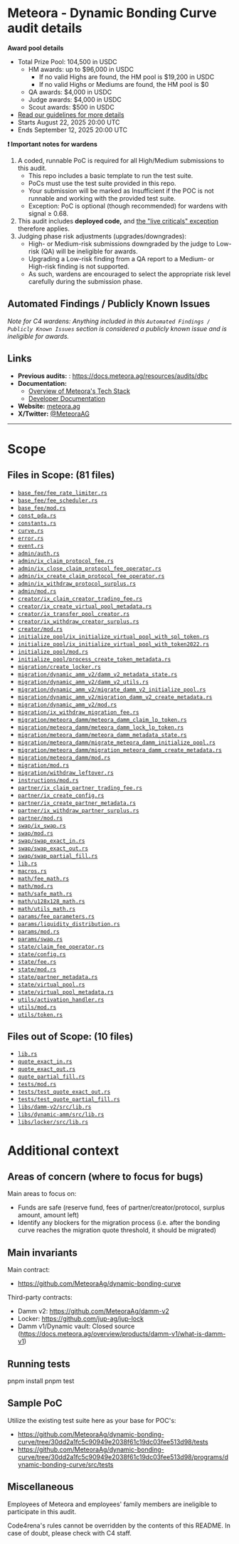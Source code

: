 # Meteora - Dynamic Bonding Curve audit details

**Award pool details**
- Total Prize Pool: 104,500 in USDC
  - HM awards: up to $96,000 in USDC
    - If no valid Highs are found, the HM pool is $19,200 in USDC
    - If no valid Highs or Mediums are found, the HM pool is $0
  - QA awards: $4,000 in USDC
  - Judge awards: $4,000 in USDC
  - Scout awards: $500 in USDC
- [Read our guidelines for more details](https://docs.code4rena.com/competitions)
- Starts August 22, 2025 20:00 UTC
- Ends September 12, 2025 20:00 UTC 

**❗ Important notes for wardens** 
1. A coded, runnable PoC is required for all High/Medium submissions to this audit. 
    - This repo includes a basic template to run the test suite.
    - PoCs must use the test suite provided in this repo.
    - Your submission will be marked as Insufficient if the POC is not runnable and working with the provided test suite.
    - Exception: PoC is optional (though recommended) for wardens with signal ≥ 0.68.
1. This audit includes **deployed code,** and [the "live criticals" exception](https://docs.code4rena.com/awarding/incentive-model-and-awards#the-live-criticals-exception) therefore applies. 
1. Judging phase risk adjustments (upgrades/downgrades):
    - High- or Medium-risk submissions downgraded by the judge to Low-risk (QA) will be ineligible for awards.
    - Upgrading a Low-risk finding from a QA report to a Medium- or High-risk finding is not supported.
    - As such, wardens are encouraged to select the appropriate risk level carefully during the submission phase.

## Automated Findings / Publicly Known Issues

_Note for C4 wardens: Anything included in this `Automated Findings / Publicly Known Issues` section is considered a publicly known issue and is ineligible for awards._

## Links

- **Previous audits:** : https://docs.meteora.ag/resources/audits/dbc
- **Documentation:** 
  - [Overview of Meteora's Tech Stack](https://docs.meteora.ag/overview/home)
  - [Developer Documentation](https://docs.meteora.ag/developer-guide/home)
- **Website:** [meteora.ag](https://app.meteora.ag/)
- **X/Twitter:** [@MeteoraAG](https://x.com/MeteoraAG)

---

# Scope

## Files in Scope: (81 files)

- [`base_fee/fee_rate_limiter.rs`](https://github.com/MeteoraAg/dynamic-bonding-curve/blob/30dd2a1fc5c90949e2038f61c19dc03fee513d98/programs/dynamic-bonding-curve/src/base_fee/fee_rate_limiter.rs)
- [`base_fee/fee_scheduler.rs`](https://github.com/MeteoraAg/dynamic-bonding-curve/blob/30dd2a1fc5c90949e2038f61c19dc03fee513d98/programs/dynamic-bonding-curve/src/base_fee/fee_scheduler.rs)
- [`base_fee/mod.rs`](https://github.com/MeteoraAg/dynamic-bonding-curve/blob/30dd2a1fc5c90949e2038f61c19dc03fee513d98/programs/dynamic-bonding-curve/src/base_fee/mod.rs)
- [`const_pda.rs`](https://github.com/MeteoraAg/dynamic-bonding-curve/blob/30dd2a1fc5c90949e2038f61c19dc03fee513d98/programs/dynamic-bonding-curve/src/const_pda.rs)
- [`constants.rs`](https://github.com/MeteoraAg/dynamic-bonding-curve/blob/30dd2a1fc5c90949e2038f61c19dc03fee513d98/programs/dynamic-bonding-curve/src/constants.rs)
- [`curve.rs`](https://github.com/MeteoraAg/dynamic-bonding-curve/blob/30dd2a1fc5c90949e2038f61c19dc03fee513d98/programs/dynamic-bonding-curve/src/curve.rs)
- [`error.rs`](https://github.com/MeteoraAg/dynamic-bonding-curve/blob/30dd2a1fc5c90949e2038f61c19dc03fee513d98/programs/dynamic-bonding-curve/src/error.rs)
- [`event.rs`](https://github.com/MeteoraAg/dynamic-bonding-curve/blob/30dd2a1fc5c90949e2038f61c19dc03fee513d98/programs/dynamic-bonding-curve/src/event.rs)
- [`admin/auth.rs`](https://github.com/MeteoraAg/dynamic-bonding-curve/blob/30dd2a1fc5c90949e2038f61c19dc03fee513d98/programs/dynamic-bonding-curve/src/instructions/admin/auth.rs)
- [`admin/ix_claim_protocol_fee.rs`](https://github.com/MeteoraAg/dynamic-bonding-curve/blob/30dd2a1fc5c90949e2038f61c19dc03fee513d98/programs/dynamic-bonding-curve/src/instructions/admin/ix_claim_protocol_fee.rs)
- [`admin/ix_close_claim_protocol_fee_operator.rs`](https://github.com/MeteoraAg/dynamic-bonding-curve/blob/30dd2a1fc5c90949e2038f61c19dc03fee513d98/programs/dynamic-bonding-curve/src/instructions/admin/ix_close_claim_protocol_fee_operator.rs)
- [`admin/ix_create_claim_protocol_fee_operator.rs`](https://github.com/MeteoraAg/dynamic-bonding-curve/blob/30dd2a1fc5c90949e2038f61c19dc03fee513d98/programs/dynamic-bonding-curve/src/instructions/admin/ix_create_claim_protocol_fee_operator.rs)
- [`admin/ix_withdraw_protocol_surplus.rs`](https://github.com/MeteoraAg/dynamic-bonding-curve/blob/30dd2a1fc5c90949e2038f61c19dc03fee513d98/programs/dynamic-bonding-curve/src/instructions/admin/ix_withdraw_protocol_surplus.rs)
- [`admin/mod.rs`](https://github.com/MeteoraAg/dynamic-bonding-curve/blob/30dd2a1fc5c90949e2038f61c19dc03fee513d98/programs/dynamic-bonding-curve/src/instructions/admin/mod.rs)
- [`creator/ix_claim_creator_trading_fee.rs`](https://github.com/MeteoraAg/dynamic-bonding-curve/blob/30dd2a1fc5c90949e2038f61c19dc03fee513d98/programs/dynamic-bonding-curve/src/instructions/creator/ix_claim_creator_trading_fee.rs)
- [`creator/ix_create_virtual_pool_metadata.rs`](https://github.com/MeteoraAg/dynamic-bonding-curve/blob/30dd2a1fc5c90949e2038f61c19dc03fee513d98/programs/dynamic-bonding-curve/src/instructions/creator/ix_create_virtual_pool_metadata.rs)
- [`creator/ix_transfer_pool_creator.rs`](https://github.com/MeteoraAg/dynamic-bonding-curve/blob/30dd2a1fc5c90949e2038f61c19dc03fee513d98/programs/dynamic-bonding-curve/src/instructions/creator/ix_transfer_pool_creator.rs)
- [`creator/ix_withdraw_creator_surplus.rs`](https://github.com/MeteoraAg/dynamic-bonding-curve/blob/30dd2a1fc5c90949e2038f61c19dc03fee513d98/programs/dynamic-bonding-curve/src/instructions/creator/ix_withdraw_creator_surplus.rs)
- [`creator/mod.rs`](https://github.com/MeteoraAg/dynamic-bonding-curve/blob/30dd2a1fc5c90949e2038f61c19dc03fee513d98/programs/dynamic-bonding-curve/src/instructions/creator/mod.rs)
- [`initialize_pool/ix_initialize_virtual_pool_with_spl_token.rs`](https://github.com/MeteoraAg/dynamic-bonding-curve/blob/30dd2a1fc5c90949e2038f61c19dc03fee513d98/programs/dynamic-bonding-curve/src/instructions/initialize_pool/ix_initialize_virtual_pool_with_spl_token.rs)
- [`initialize_pool/ix_initialize_virtual_pool_with_token2022.rs`](https://github.com/MeteoraAg/dynamic-bonding-curve/blob/30dd2a1fc5c90949e2038f61c19dc03fee513d98/programs/dynamic-bonding-curve/src/instructions/initialize_pool/ix_initialize_virtual_pool_with_token2022.rs)
- [`initialize_pool/mod.rs`](https://github.com/MeteoraAg/dynamic-bonding-curve/blob/30dd2a1fc5c90949e2038f61c19dc03fee513d98/programs/dynamic-bonding-curve/src/instructions/initialize_pool/mod.rs)
- [`initialize_pool/process_create_token_metadata.rs`](https://github.com/MeteoraAg/dynamic-bonding-curve/blob/30dd2a1fc5c90949e2038f61c19dc03fee513d98/programs/dynamic-bonding-curve/src/instructions/initialize_pool/process_create_token_metadata.rs)
- [`migration/create_locker.rs`](https://github.com/MeteoraAg/dynamic-bonding-curve/blob/30dd2a1fc5c90949e2038f61c19dc03fee513d98/programs/dynamic-bonding-curve/src/instructions/migration/create_locker.rs)
- [`migration/dynamic_amm_v2/damm_v2_metadata_state.rs`](https://github.com/MeteoraAg/dynamic-bonding-curve/blob/30dd2a1fc5c90949e2038f61c19dc03fee513d98/programs/dynamic-bonding-curve/src/instructions/migration/dynamic_amm_v2/damm_v2_metadata_state.rs)
- [`migration/dynamic_amm_v2/damm_v2_utils.rs`](https://github.com/MeteoraAg/dynamic-bonding-curve/blob/30dd2a1fc5c90949e2038f61c19dc03fee513d98/programs/dynamic-bonding-curve/src/instructions/migration/dynamic_amm_v2/damm_v2_utils.rs)
- [`migration/dynamic_amm_v2/migrate_damm_v2_initialize_pool.rs`](https://github.com/MeteoraAg/dynamic-bonding-curve/blob/30dd2a1fc5c90949e2038f61c19dc03fee513d98/programs/dynamic-bonding-curve/src/instructions/migration/dynamic_amm_v2/migrate_damm_v2_initialize_pool.rs)
- [`migration/dynamic_amm_v2/migration_damm_v2_create_metadata.rs`](https://github.com/MeteoraAg/dynamic-bonding-curve/blob/30dd2a1fc5c90949e2038f61c19dc03fee513d98/programs/dynamic-bonding-curve/src/instructions/migration/dynamic_amm_v2/migration_damm_v2_create_metadata.rs)
- [`migration/dynamic_amm_v2/mod.rs`](https://github.com/MeteoraAg/dynamic-bonding-curve/blob/30dd2a1fc5c90949e2038f61c19dc03fee513d98/programs/dynamic-bonding-curve/src/instructions/migration/dynamic_amm_v2/mod.rs)
- [`migration/ix_withdraw_migration_fee.rs`](https://github.com/MeteoraAg/dynamic-bonding-curve/blob/30dd2a1fc5c90949e2038f61c19dc03fee513d98/programs/dynamic-bonding-curve/src/instructions/migration/ix_withdraw_migration_fee.rs)
- [`migration/meteora_damm/meteora_damm_claim_lp_token.rs`](https://github.com/MeteoraAg/dynamic-bonding-curve/blob/30dd2a1fc5c90949e2038f61c19dc03fee513d98/programs/dynamic-bonding-curve/src/instructions/migration/meteora_damm/meteora_damm_claim_lp_token.rs)
- [`migration/meteora_damm/meteora_damm_lock_lp_token.rs`](https://github.com/MeteoraAg/dynamic-bonding-curve/blob/30dd2a1fc5c90949e2038f61c19dc03fee513d98/programs/dynamic-bonding-curve/src/instructions/migration/meteora_damm/meteora_damm_lock_lp_token.rs)
- [`migration/meteora_damm/meteora_damm_metadata_state.rs`](https://github.com/MeteoraAg/dynamic-bonding-curve/blob/30dd2a1fc5c90949e2038f61c19dc03fee513d98/programs/dynamic-bonding-curve/src/instructions/migration/meteora_damm/meteora_damm_metadata_state.rs)
- [`migration/meteora_damm/migrate_meteora_damm_initialize_pool.rs`](https://github.com/MeteoraAg/dynamic-bonding-curve/blob/30dd2a1fc5c90949e2038f61c19dc03fee513d98/programs/dynamic-bonding-curve/src/instructions/migration/meteora_damm/migrate_meteora_damm_initialize_pool.rs)
- [`migration/meteora_damm/migration_meteora_damm_create_metadata.rs`](https://github.com/MeteoraAg/dynamic-bonding-curve/blob/30dd2a1fc5c90949e2038f61c19dc03fee513d98/programs/dynamic-bonding-curve/src/instructions/migration/meteora_damm/migration_meteora_damm_create_metadata.rs)
- [`migration/meteora_damm/mod.rs`](https://github.com/MeteoraAg/dynamic-bonding-curve/blob/30dd2a1fc5c90949e2038f61c19dc03fee513d98/programs/dynamic-bonding-curve/src/instructions/migration/meteora_damm/mod.rs)
- [`migration/mod.rs`](https://github.com/MeteoraAg/dynamic-bonding-curve/blob/30dd2a1fc5c90949e2038f61c19dc03fee513d98/programs/dynamic-bonding-curve/src/instructions/migration/mod.rs)
- [`migration/withdraw_leftover.rs`](https://github.com/MeteoraAg/dynamic-bonding-curve/blob/30dd2a1fc5c90949e2038f61c19dc03fee513d98/programs/dynamic-bonding-curve/src/instructions/migration/withdraw_leftover.rs)
- [`instructions/mod.rs`](https://github.com/MeteoraAg/dynamic-bonding-curve/blob/30dd2a1fc5c90949e2038f61c19dc03fee513d98/programs/dynamic-bonding-curve/src/instructions/mod.rs)
- [`partner/ix_claim_partner_trading_fee.rs`](https://github.com/MeteoraAg/dynamic-bonding-curve/blob/30dd2a1fc5c90949e2038f61c19dc03fee513d98/programs/dynamic-bonding-curve/src/instructions/partner/ix_claim_partner_trading_fee.rs)
- [`partner/ix_create_config.rs`](https://github.com/MeteoraAg/dynamic-bonding-curve/blob/30dd2a1fc5c90949e2038f61c19dc03fee513d98/programs/dynamic-bonding-curve/src/instructions/partner/ix_create_config.rs)
- [`partner/ix_create_partner_metadata.rs`](https://github.com/MeteoraAg/dynamic-bonding-curve/blob/30dd2a1fc5c90949e2038f61c19dc03fee513d98/programs/dynamic-bonding-curve/src/instructions/partner/ix_create_partner_metadata.rs)
- [`partner/ix_withdraw_partner_surplus.rs`](https://github.com/MeteoraAg/dynamic-bonding-curve/blob/30dd2a1fc5c90949e2038f61c19dc03fee513d98/programs/dynamic-bonding-curve/src/instructions/partner/ix_withdraw_partner_surplus.rs)
- [`partner/mod.rs`](https://github.com/MeteoraAg/dynamic-bonding-curve/blob/30dd2a1fc5c90949e2038f61c19dc03fee513d98/programs/dynamic-bonding-curve/src/instructions/partner/mod.rs)
- [`swap/ix_swap.rs`](https://github.com/MeteoraAg/dynamic-bonding-curve/blob/30dd2a1fc5c90949e2038f61c19dc03fee513d98/programs/dynamic-bonding-curve/src/instructions/swap/ix_swap.rs)
- [`swap/mod.rs`](https://github.com/MeteoraAg/dynamic-bonding-curve/blob/30dd2a1fc5c90949e2038f61c19dc03fee513d98/programs/dynamic-bonding-curve/src/instructions/swap/mod.rs)
- [`swap/swap_exact_in.rs`](https://github.com/MeteoraAg/dynamic-bonding-curve/blob/30dd2a1fc5c90949e2038f61c19dc03fee513d98/programs/dynamic-bonding-curve/src/instructions/swap/swap_exact_in.rs)
- [`swap/swap_exact_out.rs`](https://github.com/MeteoraAg/dynamic-bonding-curve/blob/30dd2a1fc5c90949e2038f61c19dc03fee513d98/programs/dynamic-bonding-curve/src/instructions/swap/swap_exact_out.rs)
- [`swap/swap_partial_fill.rs`](https://github.com/MeteoraAg/dynamic-bonding-curve/blob/30dd2a1fc5c90949e2038f61c19dc03fee513d98/programs/dynamic-bonding-curve/src/instructions/swap/swap_partial_fill.rs)
- [`lib.rs`](https://github.com/MeteoraAg/dynamic-bonding-curve/blob/30dd2a1fc5c90949e2038f61c19dc03fee513d98/programs/dynamic-bonding-curve/src/lib.rs)
- [`macros.rs`](https://github.com/MeteoraAg/dynamic-bonding-curve/blob/30dd2a1fc5c90949e2038f61c19dc03fee513d98/programs/dynamic-bonding-curve/src/macros.rs)
- [`math/fee_math.rs`](https://github.com/MeteoraAg/dynamic-bonding-curve/blob/30dd2a1fc5c90949e2038f61c19dc03fee513d98/programs/dynamic-bonding-curve/src/math/fee_math.rs)
- [`math/mod.rs`](https://github.com/MeteoraAg/dynamic-bonding-curve/blob/30dd2a1fc5c90949e2038f61c19dc03fee513d98/programs/dynamic-bonding-curve/src/math/mod.rs)
- [`math/safe_math.rs`](https://github.com/MeteoraAg/dynamic-bonding-curve/blob/30dd2a1fc5c90949e2038f61c19dc03fee513d98/programs/dynamic-bonding-curve/src/math/safe_math.rs)
- [`math/u128x128_math.rs`](https://github.com/MeteoraAg/dynamic-bonding-curve/blob/30dd2a1fc5c90949e2038f61c19dc03fee513d98/programs/dynamic-bonding-curve/src/math/u128x128_math.rs)
- [`math/utils_math.rs`](https://github.com/MeteoraAg/dynamic-bonding-curve/blob/30dd2a1fc5c90949e2038f61c19dc03fee513d98/programs/dynamic-bonding-curve/src/math/utils_math.rs)
- [`params/fee_parameters.rs`](https://github.com/MeteoraAg/dynamic-bonding-curve/blob/30dd2a1fc5c90949e2038f61c19dc03fee513d98/programs/dynamic-bonding-curve/src/params/fee_parameters.rs)
- [`params/liquidity_distribution.rs`](https://github.com/MeteoraAg/dynamic-bonding-curve/blob/30dd2a1fc5c90949e2038f61c19dc03fee513d98/programs/dynamic-bonding-curve/src/params/liquidity_distribution.rs)
- [`params/mod.rs`](https://github.com/MeteoraAg/dynamic-bonding-curve/blob/30dd2a1fc5c90949e2038f61c19dc03fee513d98/programs/dynamic-bonding-curve/src/params/mod.rs)
- [`params/swap.rs`](https://github.com/MeteoraAg/dynamic-bonding-curve/blob/30dd2a1fc5c90949e2038f61c19dc03fee513d98/programs/dynamic-bonding-curve/src/params/swap.rs)
- [`state/claim_fee_operator.rs`](https://github.com/MeteoraAg/dynamic-bonding-curve/blob/30dd2a1fc5c90949e2038f61c19dc03fee513d98/programs/dynamic-bonding-curve/src/state/claim_fee_operator.rs)
- [`state/config.rs`](https://github.com/MeteoraAg/dynamic-bonding-curve/blob/30dd2a1fc5c90949e2038f61c19dc03fee513d98/programs/dynamic-bonding-curve/src/state/config.rs)
- [`state/fee.rs`](https://github.com/MeteoraAg/dynamic-bonding-curve/blob/30dd2a1fc5c90949e2038f61c19dc03fee513d98/programs/dynamic-bonding-curve/src/state/fee.rs)
- [`state/mod.rs`](https://github.com/MeteoraAg/dynamic-bonding-curve/blob/30dd2a1fc5c90949e2038f61c19dc03fee513d98/programs/dynamic-bonding-curve/src/state/mod.rs)
- [`state/partner_metadata.rs`](https://github.com/MeteoraAg/dynamic-bonding-curve/blob/30dd2a1fc5c90949e2038f61c19dc03fee513d98/programs/dynamic-bonding-curve/src/state/partner_metadata.rs)
- [`state/virtual_pool.rs`](https://github.com/MeteoraAg/dynamic-bonding-curve/blob/30dd2a1fc5c90949e2038f61c19dc03fee513d98/programs/dynamic-bonding-curve/src/state/virtual_pool.rs)
- [`state/virtual_pool_metadata.rs`](https://github.com/MeteoraAg/dynamic-bonding-curve/blob/30dd2a1fc5c90949e2038f61c19dc03fee513d98/programs/dynamic-bonding-curve/src/state/virtual_pool_metadata.rs)
- [`utils/activation_handler.rs`](https://github.com/MeteoraAg/dynamic-bonding-curve/blob/30dd2a1fc5c90949e2038f61c19dc03fee513d98/programs/dynamic-bonding-curve/src/utils/activation_handler.rs)
- [`utils/mod.rs`](https://github.com/MeteoraAg/dynamic-bonding-curve/blob/30dd2a1fc5c90949e2038f61c19dc03fee513d98/programs/dynamic-bonding-curve/src/utils/mod.rs)
- [`utils/token.rs`](https://github.com/MeteoraAg/dynamic-bonding-curve/blob/30dd2a1fc5c90949e2038f61c19dc03fee513d98/programs/dynamic-bonding-curve/src/utils/token.rs)

## Files out of Scope: (10 files)

- [`lib.rs`](https://github.com/MeteoraAg/dynamic-bonding-curve/blob/30dd2a1fc5c90949e2038f61c19dc03fee513d98/programs/dynamic-bonding-curve/src/lib.rs)
- [`quote_exact_in.rs`](https://github.com/MeteoraAg/dynamic-bonding-curve/blob/30dd2a1fc5c90949e2038f61c19dc03fee513d98/dynamic-bonding-curve-sdk/src/quote_exact_in.rs)
- [`quote_exact_out.rs`](https://github.com/MeteoraAg/dynamic-bonding-curve/blob/30dd2a1fc5c90949e2038f61c19dc03fee513d98/dynamic-bonding-curve-sdk/src/quote_exact_out.rs)
- [`quote_partial_fill.rs`](https://github.com/MeteoraAg/dynamic-bonding-curve/blob/30dd2a1fc5c90949e2038f61c19dc03fee513d98/dynamic-bonding-curve-sdk/src/quote_partial_fill.rs)
- [`tests/mod.rs`](https://github.com/MeteoraAg/dynamic-bonding-curve/blob/30dd2a1fc5c90949e2038f61c19dc03fee513d98/programs/dynamic-bonding-curve/src/tests/mod.rs)
- [`tests/test_quote_exact_out.rs`](https://github.com/MeteoraAg/dynamic-bonding-curve/blob/30dd2a1fc5c90949e2038f61c19dc03fee513d98/dynamic-bonding-curve-sdk/src/tests/test_quote_exact_out.rs)
- [`tests/test_quote_partial_fill.rs`](https://github.com/MeteoraAg/dynamic-bonding-curve/blob/30dd2a1fc5c90949e2038f61c19dc03fee513d98/dynamic-bonding-curve-sdk/src/tests/test_quote_partial_fill.rs)
- [`libs/damm-v2/src/lib.rs`](https://github.com/MeteoraAg/dynamic-bonding-curve/blob/30dd2a1fc5c90949e2038f61c19dc03fee513d98/libs/damm-v2/src/lib.rs)
- [`libs/dynamic-amm/src/lib.rs`](https://github.com/MeteoraAg/dynamic-bonding-curve/blob/30dd2a1fc5c90949e2038f61c19dc03fee513d98/libs/dynamic-amm/src/lib.rs)
- [`libs/locker/src/lib.rs`](https://github.com/MeteoraAg/dynamic-bonding-curve/blob/30dd2a1fc5c90949e2038f61c19dc03fee513d98/libs/locker/src/lib.rs)


# Additional context

## Areas of concern (where to focus for bugs)

Main areas to focus on:
- Funds are safe (reserve fund, fees of partner/creator/protocol, surplus amount, amount left)
- Identify any blockers for the migration process (i.e. after the bonding curve reaches the migration quote threshold, it should be migrated)

## Main invariants

Main contract: 
- https://github.com/MeteoraAg/dynamic-bonding-curve

Third-party contracts:
- Damm v2: https://github.com/MeteoraAg/damm-v2
- Locker: https://github.com/jup-ag/jup-lock
- Damm v1/Dynamic vault: Closed source (https://docs.meteora.ag/overview/products/damm-v1/what-is-damm-v1)

## Running tests

pnpm install
pnpm test

## Sample PoC

Utilize the existing test suite here as your base for POC's:
- https://github.com/MeteoraAg/dynamic-bonding-curve/tree/30dd2a1fc5c90949e2038f61c19dc03fee513d98/tests
- https://github.com/MeteoraAg/dynamic-bonding-curve/tree/30dd2a1fc5c90949e2038f61c19dc03fee513d98/programs/dynamic-bonding-curve/src/tests

## Miscellaneous
Employees of Meteora and employees' family members are ineligible to participate in this audit.

Code4rena's rules cannot be overridden by the contents of this README. In case of doubt, please check with C4 staff.
